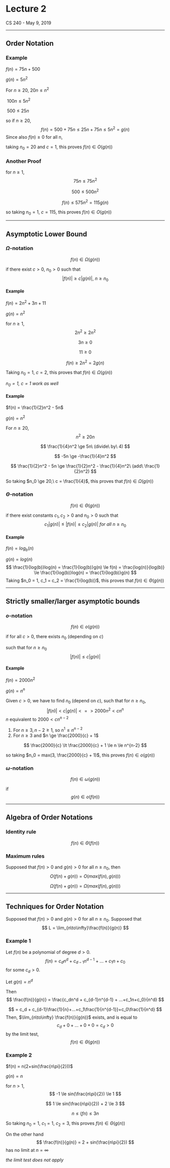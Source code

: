 # Lecture 2

CS 240 - May 9, 2019

---

## Order Notation

### Example

$f(n) = 75n + 500$

$g(n) = 5n^2$

For $n \ge 20$, $20n \le n^2$

​					$100n \le 5n^2$

​					$500 \le 25n$

so if $n \ge 20$,
$$
f(n) = 500 + 75n \le 25n + 75n \le 5n^2 = g(n)
$$
Since also $f(n) \ge 0$ for all n,

taking $n_0 = 20$ and $c = 1$, this proves $f(n) \in O(g(n))$

### Another Proof

for $n \ge 1$,
$$
75n \le 75n^2​
$$

$$
500 \le 500n^2​
$$

$$
f(n) \le 575n^2 = 115 g(n)
$$

so taking $n_0 = 1,\ c = 115$, this proves $f(n) \in O(g(n))$

---

## Asymptotic Lower Bound

### $\Omega$-notation

$$
f(n) \in \Omega(g(n))
$$

if there exist $c > 0,\ n_0 > 0$ such that
$$
|f(n)| \ge c|g(n)|,\ n \ge n_0
$$

#### Example

$f(n) = 2n^2 + 3n + 11$

$g(n) = n^2$

for $n \ge 1$,
$$
2n^2 \ge 2n^2
$$

$$
3n \ge 0
$$

$$
11 \ge 0
$$

$$
f(n) \ge 2n^2 = 2g(n)
$$

Taking $n_0 = 1,\ c = 2$, this proves that $f(n) \in \Omega(g(n))$

_$n_0 = 1,\ c=1$ work as well_

#### Example

$f(n) = \frac{1}{2}n^2 - 5n$

$g(n) = n^2$

For $n \ge 20$,
$$
n^2 \ge 20n
$$

$$
\frac{1}{4}n^2 \ge 5n\ (divide\ by\ 4)
$$

$$
-5n \ge -\frac{1}{4}n^2
$$

$$
\frac{1}{2}n^2 - 5n \ge \frac{1}{2}n^2 - \frac{1}{4}n^2\ (add\ \frac{1}{2}n^2)
$$

So taking $n_0 \ge 20,\ c = \frac{1}{4}$, this proves that $f(n) \in \Omega(g(n))$

### $\Theta$-notation

$$
f(n) \in \Theta(g(n))
$$

if there exist constants $c_1, c_2 \gt 0$ and $n_0 > 0$ such that
$$
c_1|g(n)| \le |f(n)| \le c_2|g(n)|\ for\ all\ n \ge n_0
$$

#### Example

$f(n) = log_b(n)$

$g(n) = log(n)$
$$
\frac{1}{log(b)}log(n) = \frac{1}{log(b)}g(n) \le f(n) = \frac{log(n)}{log(b)} \le \frac{1}{log(b)}log(n) = \frac{1}{log(b)}g(n)
$$
Taking $n_0 = 1, c_1 = c_2 = \frac{1}{log(b)}$, this proves that $f(n) \in \Theta(g(n))$

---

## Strictly smaller/larger asymptotic bounds

### $o$-notation

$$
f(n) \in o(g(n))
$$

if for all $c > 0$, there exists $n_0$ (depending on $c$)

such that for $n \ge n_0$
$$
|f(n)| \le c|g(n)|
$$

#### Example

$f(n) = 2000n^2$

$g(n) = n^n$

Given $c>0$, we have to find $n_0$ (depend on $c$), such that for $n \ge n_0$,
$$
|f(n)| \lt c|g(n)| <=> 2000n^2 < cn^n
$$
$n$ equivalent to $2000 < cn^{n-2}$

1. For $n \ge 3, n-2\ge1$, so $n^1 \le n^{n-2}$
2. For $n \ge 3$ and $n \ge \frac{2000}{c} + 1$

$$
\frac{2000}{c} \lt \frac{2000}{c} + 1 \le n \le n^{n-2}
$$

so taking $n_0 = max(3, \frac{2000}{c} + 1)$, this proves $f(n) \in o(g(n))$

### $\omega$-notation

$$
f(n) \in \omega(g(n))
$$

if
$$
g(n) \in o(f(n))
$$

---

## Algebra of Order Notations

### Identity rule

$$
f(n) \in \Theta(f(n))
$$

### Maximum rules

Supposed that $f(n) > 0$ and $g(n) > 0$ for all $n \ge n_0$, then
$$
O(f(n) + g(n)) = O(max(f(n), g(n)))
$$

$$
\Omega(f(n) + g(n)) = \Omega(max(f(n), g(n)))
$$

---

## Techniques for Order Notation

Supposed that $f(n) > 0$ and $g(n) > 0$ for all $n \ge n_0$. Supposed that
$$
L = \lim_{n\to\infty}\frac{f(n)}{g(n)}
$$

### Example 1

Let $f(n)$ be a polynomial of degree $d > 0$.
$$
f(n) = c_dn^d + c_{d-1}n^{d-1} + ...+c_1n+c_0
$$
for some $c_d > 0$.

Let $g(n) = n^d$

Then
$$
\frac{f(n)}{g(n)} = \frac{c_dn^d + c_{d-1}n^{d-1} + ...+c_1n+c_0}{n^d}
$$

$$
= c_d + c_{d-1}\frac{1}{n}+...+c_1\frac{1}{n^{d-1}}+c_0\frac{1}{n^d}
$$
Then, $\lim_{n\to\infty} \frac{f(n)}{g(n)}$ exists, and is equal to
$$
c_d + 0 + ... + 0 + 0 = c_d \gt 0
$$
by the limit test,
$$
f(n) \in \Theta(g(n))
$$

### Example 2

$f(n) = n(2+sin(\frac{n\pi}{2}))$

$g(n) = n$

for $n \gt 1$,
$$
-1 \le sin(\frac{n\pi}{2}) \le 1
$$

$$
1 \le sin(\frac{n\pi}{2}) + 2 \le 3
$$

$$
n \le (fn) \le 3n
$$

So taking $n_0 = 1$, $c_1= 1,\ c_2 = 3$, this proves $f(n) \in \Theta(g(n))$ 

On the other hand
$$
\frac{f(n)}{g(n)} = 2 + sin(\frac{n\pi}{2})
$$
has no limit at $n = \infty$

_the limit test does not apply_
